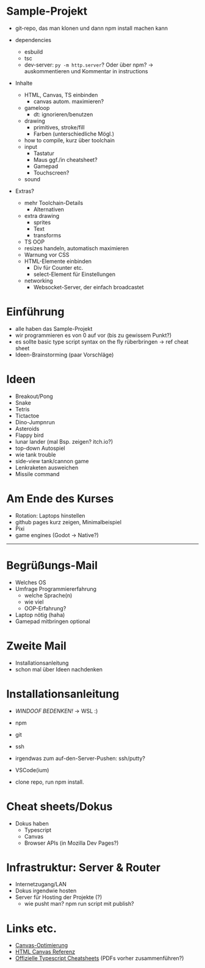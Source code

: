 # Sample-Projekt
- git-repo, das man klonen und dann npm install machen kann
- dependencies
    - esbuild
    - tsc
    - dev-server: `py -m http.server`? Oder über npm? -> auskommentieren und Kommentar in instructions

- Inhalte
    - HTML, Canvas, TS einbinden
        - canvas autom. maximieren? 
    - gameloop
        - dt: ignorieren/benutzen
    - drawing
        - primitives, stroke/fill
        - Farben (unterschiedliche Mögl.)
    - how to compile, kurz über toolchain
    - input
        - Tastatur
        - Maus
        ggf./in cheatsheet?
        - Gamepad
        - Touchscreen?
    - sound

- Extras?
    - mehr Toolchain-Details
        - Alternativen
    - extra drawing
        - sprites
        - Text
        - transforms
    - TS OOP
    - resizes handeln, automatisch maximieren
    - Warnung vor CSS
    - HTML-Elemente einbinden
        - Div für Counter etc.
        - select-Element für Einstellungen
    - networking
        - Websocket-Server, der einfach broadcastet


# Einführung
- alle haben das Sample-Projekt
- wir programmieren es von 0 auf vor (bis zu gewissem Punkt?)
- es sollte basic type script syntax on the fly rüberbringen -> ref cheat sheet
- Ideen-Brainstorming (paar Vorschläge)


# Ideen
- Breakout/Pong
- Snake
- Tetris
- Tictactoe
- Dino-Jumpnrun
- Asteroids
- Flappy bird
- lunar lander (mal Bsp. zeigen? itch.io?)
- top-down Autospiel
- wie tank trouble
- side-view tank/cannon game
- Lenkraketen ausweichen
- Missile command


# Am Ende des Kurses
- Rotation: Laptops hinstellen
- github pages kurz zeigen, Minimalbeispiel
- Pixi
- game engines (Godot -> Native?)


----------


# Begrüßungs-Mail
- Welches OS
- Umfrage Programmiererfahrung
    - welche Sprache(n)
    - wie viel
    - OOP-Erfahrung?
- Laptop nötig (haha)
- Gamepad mitbringen optional


# Zweite Mail
- Installationsanleitung
- schon mal über Ideen nachdenken


# Installationsanleitung
- *WINDOOF BEDENKEN!* -> WSL :)
- npm
- git
- ssh

- irgendwas zum auf-den-Server-Pushen: ssh/putty?
- VSCode(ium)
- clone repo, run npm install.


# Cheat sheets/Dokus
- Dokus haben
    - Typescript
    - Canvas
    - Browser APIs (in Mozilla Dev Pages?)


# Infrastruktur: Server & Router
- Internetzugang/LAN
- Dokus irgendwie hosten
- Server für Hosting der Projekte (?)
    - wie pusht man? npm run script mit publish?


# Links etc.
- [Canvas-Optimierung](https://developer.mozilla.org/en-US/docs/Web/API/Canvas_API/Tutorial/Optimizing_canvas)
- [HTML Canvas Referenz](https://bucephalus.org/text/CanvasHandbook/CanvasHandbook.html)
- [Offizielle Typescript Cheatsheets](https://www.typescriptlang.org/cheatsheets) (PDFs vorher zusammenführen?)
